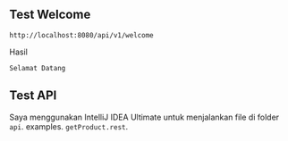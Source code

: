 ## Test Welcome
```
http://localhost:8080/api/v1/welcome
```
Hasil
```
Selamat Datang
```

## Test API
Saya menggunakan IntelliJ IDEA Ultimate untuk menjalankan file di folder `api`.
examples. `getProduct.rest`.